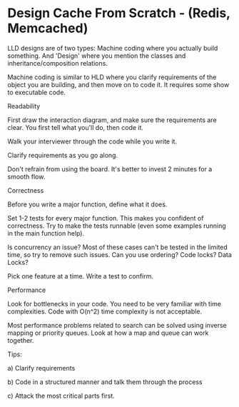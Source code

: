 # Design Cache From Scratch - (Redis, Memcached)

LLD designs are of two types: Machine coding where you actually build something. And 'Design' where you mention the classes and inheritance/composition relations.

Machine coding is similar to HLD where you clarify requirements of the object you are building, and then move on to code it. It requires some show to executable code.

Readability

First draw the interaction diagram, and make sure the requirements are clear. You first tell what you'll do, then code it.

Walk your interviewer through the code while you write it.

Clarify requirements as you go along.

Don't refrain from using the board. It's better to invest 2 minutes for a smooth flow.

Correctness

Before you write a major function, define what it does. 

Set 1-2 tests for every major function. This makes you confident of correctness. Try to make the tests runnable (even some examples running in the main function help).

Is concurrency an issue? Most of these cases can't be tested in the limited time, so try to remove such issues. Can you use ordering? Code locks? Data Locks?

Pick one feature at a time. Write a test to confirm.

Performance

Look for bottlenecks in your code. You need to be very familiar with time complexities. Code with O(n^2) time complexity is not acceptable.

Most performance problems related to search can be solved using inverse mapping or priority queues. Look at how a map and queue can work together.

Tips:

a) Clarify requirements

b) Code in a structured manner and talk them through the process

c) Attack the most critical parts first.
